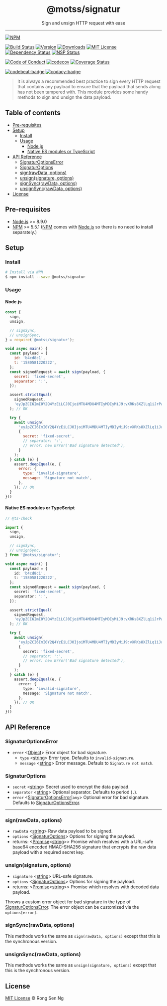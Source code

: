 <div align="center" style="text-align: center;">
  <h1 style="border-bottom: none;">@motss/signatur</h1>

  <p>Sign and unsign HTTP request with ease</p>
</div>

<hr />

[![NPM][nodei-badge]][nodei-url]

[![Build Status][travis-badge]][travis-url]
[![Version][version-badge]][version-url]
[![Downloads][downloads-badge]][downloads-url]
[![MIT License][mit-license-badge]][mit-license-url]
[![Dependency Status][daviddm-badge]][daviddm-url]
[![NSP Status][nsp-badge]][nsp-url]

[![Code of Conduct][coc-badge]][coc-url]
[![codecov][codecov-badge]][codecov-url]
[![Coverage Status][coveralls-badge]][coveralls-url]

[![codebeat-badge]][codebeat-url]
[![codacy-badge]][codacy-url]

> It is always a recommended best practice to sign every HTTP request that contains any payload to ensure that the payload that sends along has not been tampered with. This module provides some handy methods to sign and unsign the data payload.

## Table of contents

- [Pre-requisites](#pre-requisites)
- [Setup](#setup)
  - [Install](#install)
  - [Usage](#usage)
    - [Node.js](#nodejs)
    - [Native ES modules or TypeScript](#native-es-modules-or-typescript)
- [API Reference](#api-reference)
  - [SignaturOptionsError](#signaturoptionserror)
  - [SignaturOptions](#signaturoptions)
  - [sign(rawData, options)](#signrawdata-options)
  - [unsign(signature, options)](#unsignsignature-options)
  - [signSync(rawData, options)](#signsyncrawdata-options)
  - [unsignSync(rawData, options)](#unsignsyncrawdata-options)
- [License](#license)

## Pre-requisites

- [Node.js][node-js-url] >= 8.9.0
- [NPM][npm-url] >= 5.5.1 ([NPM][npm-url] comes with [Node.js][node-js-url] so there is no need to install separately.)

## Setup

### Install

```sh
# Install via NPM
$ npm install --save @motss/signatur
```

### Usage

#### Node.js

```js
const {
  sign,
  unsign,

  // signSync,
  // unsignSync,
} = require('@motss/signatur');

void async main() {
  const payload = {
    id: 'b4cd8c1',
    t: '1580581220222',
  };
  const signedRequest = await sign(payload, {
    secret: 'fixed-secret',
    separator: ':',
  });

  assert.strictEqual(
    signedRequest,
    'eyJpZCI6ImI0Y2Q4YzEiLCJ0IjoiMTU4MDU4MTIyMDIyMiJ9:vXRKs8XZlLq1iJrPaYDsBsrLegjedzUCd3pnQqMB2Qg'
  ); // OK

  try {
    await unsign(
      'eyJpZCI6ImI0Y2Q4YzEiLCJ0IjoiMTU4MDU4MTIyMDIyMiJ9:vXRKs8XZlLq1iJrPaYDsBsrLegjedzUCd3pnQqMB2Qg',
      {
        secret: 'fixed-secret',
        // separator: ':',
        // error: new Error('Bad signature detected'),
      }
    );
  } catch (e) {
    assert.deepEqual(e, {
      error: {
        type: 'invalid-signature',
        message: 'Signature not match',
      },
    }); // OK
  }
}()
```

#### Native ES modules or TypeScript

```ts
// @ts-check

import {
  sign,
  unsign,

  // signSync,
  // unsignSync,
} from '@motss/signatur';

void async main() {
  const payload = {
    id: 'b4cd8c1',
    t: '1580581220222',
  };
  const signedRequest = await sign(payload, {
    secret: 'fixed-secret',
    separator: ':',
  });

  assert.strictEqual(
    signedRequest,
    'eyJpZCI6ImI0Y2Q4YzEiLCJ0IjoiMTU4MDU4MTIyMDIyMiJ9:vXRKs8XZlLq1iJrPaYDsBsrLegjedzUCd3pnQqMB2Qg'
  ); // OK

  try {
    await unsign(
      'eyJpZCI6ImI0Y2Q4YzEiLCJ0IjoiMTU4MDU4MTIyMDIyMiJ9:vXRKs8XZlLq1iJrPaYDsBsrLegjedzUCd3pnQqMB2Qg',
      {
        secret: 'fixed-secret',
        // separator: ':',
        // error: new Error('Bad signature detected'),
      }
    );
  } catch (e) {
    assert.deepEqual(e, {
      error: {
        type: 'invalid-signature',
        message: 'Signature not match',
      },
    }); // OK
  }
}()
```

## API Reference

### SignaturOptionsError

- `error` <[Object][object-mdn-url]> Error object for bad signature.
  - `type` <[string][string-mdn-url]> Error type. Defaults to `invalid-signature`.
  - `message` <[string][string-mdn-url]> Error message. Defauls to `Signature not match`.

### SignaturOptions

- `secret` <[string][string-mdn-url]> Secret used to encrypt the data payload.
- `separator` <[string][string-mdn-url]> Optional separator. Defaults to period (`.`).
- `error` <[SignaturOptionsError][signaturoptionserror-url]|`any`> Optional error for bad signature. Defaults to [SignaturOptionsError][signaturoptionserror-url].

___

### sign(rawData, options)

- `rawData` <[string][string-mdn-url]> Raw data payload to be signed.
- `options` <[SignaturOptions][signaturoptions-url]> Options for signing the payload.
- returns: <[Promise][promise-mdn-url]&lt;[string][string-mdn-url]&gt;> Promise which resolves with a URL-safe base64 encoded HMAC-SHA256 signature that encrypts the raw data payload with a required secret key.

### unsign(signature, options)

- `signature` <[string][string-mdn-url]> URL-safe signature.
- `options` <[SignaturOptions][signaturoptions-url]> Options for signing the payload.
- returns: <[Promise][promise-mdn-url]&lt;[string][string-mdn-url]&gt;> Promise which resolves with decoded data payload.

Throws a custom error object for bad signature in the type of [SignaturOptionsError][signaturoptionserror-url]. The error object can be customized via the `options[error]`.

### signSync(rawData, options)

This methods works the same as `sign(rawData, options)` except that this is the synchronous version.

### unsignSync(rawData, options)

This methods works the same as `unsign(signature, options)` except that this is the synchronous version.

## License

[MIT License](https://motss.mit-license.org/) © Rong Sen Ng

<!-- References -->
[typescript-url]: https://github.com/Microsoft/TypeScript
[node-js-url]: https://nodejs.org
[npm-url]: https://www.npmjs.com
[node-releases-url]: https://nodejs.org/en/download/releases

[array-mdn-url]: https://developer.mozilla.org/en-US/docs/Web/JavaScript/Reference/Global_Objects/Array
[boolean-mdn-url]: https://developer.mozilla.org/en-US/docs/Web/JavaScript/Reference/Global_Objects/Boolean
[function-mdn-url]: https://developer.mozilla.org/en-US/docs/Web/JavaScript/Reference/Global_Objects/Function
[map-mdn-url]: https://developer.mozilla.org/en-US/docs/Web/JavaScript/Reference/Global_Objects/Map
[number-mdn-url]: https://developer.mozilla.org/en-US/docs/Web/JavaScript/Reference/Global_Objects/Number
[object-mdn-url]: https://developer.mozilla.org/en-US/docs/Web/JavaScript/Reference/Global_Objects/Object
[promise-mdn-url]: https://developer.mozilla.org/en-US/docs/Web/JavaScript/Reference/Global_Objects/Promise
[regexp-mdn-url]: https://developer.mozilla.org/en-US/docs/Web/JavaScript/Reference/Global_Objects/RegExp
[set-mdn-url]: https://developer.mozilla.org/en-US/docs/Web/JavaScript/Reference/Global_Objects/Set
[string-mdn-url]: https://developer.mozilla.org/en-US/docs/Web/JavaScript/Reference/Global_Objects/String

[signaturoptionserror-url]: #signaturoptionserror
[signaturoptions-url]: #signaturoptions

<!-- Badges -->
[nodei-badge]: https://nodei.co/npm/@motss/signatur.png?downloads=true&downloadRank=true&stars=true

[travis-badge]: https://img.shields.io/travis/motss/signatur.svg?style=flat-square

[version-badge]: https://img.shields.io/npm/v/@motss/signatur.svg?style=flat-square
[downloads-badge]: https://img.shields.io/npm/dm/@motss/signatur.svg?style=flat-square
[mit-license-badge]: https://img.shields.io/github/license/mashape/apistatus.svg?style=flat-square
[nsp-badge]: https://nodesecurity.io/orgs/motss/projects/7746c9f7-eefb-4f62-a346-d1c4e3eb43db/badge?style=flat-square
[daviddm-badge]: https://img.shields.io/david/motss/signatur.svg?style=flat-square

[coc-badge]: https://img.shields.io/badge/code%20of-conduct-ff69b4.svg?style=flat-square
[codecov-badge]: https://codecov.io/gh/motss/signatur/branch/master/graph/badge.svg
[coveralls-badge]: https://coveralls.io/repos/github/motss/signatur/badge.svg?branch=master&style=flat-square

[codebeat-badge]: https://codebeat.co/badges/ca431b21-4c3b-48bb-888f-f0ebdccfcd58?style=flat-square
[codacy-badge]: https://api.codacy.com/project/badge/Grade/a25123110779476696d2d453c536f43d?style=flat-square

<!-- Links -->
[nodei-url]: https://nodei.co/npm/@motss/signatur

[travis-url]: https://travis-ci.org/motss/signatur
[version-url]: https://npmjs.org/package/@motss/signatur
[downloads-url]: http://www.npmtrends.com/@motss/signatur
[mit-license-url]: https://github.com/motss/signatur/blob/master/LICENSE
[nsp-url]: https://nodesecurity.io/orgs/motss/projects/7746c9f7-eefb-4f62-a346-d1c4e3eb43db
[daviddm-url]: https://david-dm.org/motss/signatur

[coc-url]: https://github.com/motss/signatur/blob/master/CODE_OF_CONDUCT.md
[codecov-url]: https://codecov.io/gh/motss/signatur
[coveralls-url]: https://coveralls.io/github/motss/signatur?branch=master

[codebeat-url]: https://codebeat.co/projects/github-com-motss-signatur-master
[codacy-url]: https://www.codacy.com/app/motss/signatur?utm_source=github.com&amp;utm_medium=referral&amp;utm_content=motss/signatur&amp;utm_campaign=Badge_Grade
